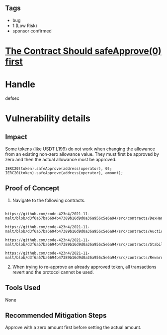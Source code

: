 ## Tags

- bug
- 1 (Low Risk)
- sponsor confirmed

# [The Contract Should safeApprove(0) first](https://github.com/code-423n4/2021-11-malt-findings/issues/41) 

# Handle

defsec


# Vulnerability details

## Impact

Some tokens (like USDT L199) do not work when changing the allowance from an existing non-zero allowance value.
They must first be approved by zero and then the actual allowance must be approved.

```
IERC20(token).safeApprove(address(operator), 0);
IERC20(token).safeApprove(address(operator), amount);
```

## Proof of Concept

1. Navigate to the following contracts.

```

https://github.com/code-423n4/2021-11-malt/blob/d3f6a57ba6694b47389b16d9d0a36a956c5e6a94/src/contracts/DexHandlers/UniswapHandler.sol#L167

https://github.com/code-423n4/2021-11-malt/blob/d3f6a57ba6694b47389b16d9d0a36a956c5e6a94/src/contracts/AuctionParticipant.sol#L59

https://github.com/code-423n4/2021-11-malt/blob/d3f6a57ba6694b47389b16d9d0a36a956c5e6a94/src/contracts/StabilizerNode.sol#L252

https://github.com/code-423n4/2021-11-malt/blob/d3f6a57ba6694b47389b16d9d0a36a956c5e6a94/src/contracts/RewardReinvestor.sol#L107
```
2.  When trying to re-approve an already approved token, all transactions revert and the protocol cannot be used.

## Tools Used

None

## Recommended Mitigation Steps

Approve with a zero amount first before setting the actual amount.

